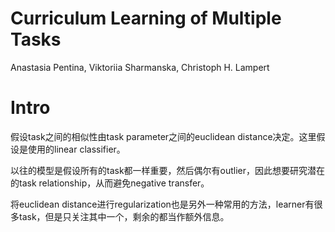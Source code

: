# Curriculum Learning of Multiple Tasks

Anastasia Pentina, Viktoriia Sharmanska, Christoph H. Lampert

# Intro

假设task之间的相似性由task parameter之间的euclidean distance决定。这里假设是使用的linear classifier。

以往的模型是假设所有的task都一样重要，然后偶尔有outlier，因此想要研究潜在的task relationship，从而避免negative transfer。

将euclidean distance进行regularization也是另外一种常用的方法，learner有很多task，但是只关注其中一个，剩余的都当作额外信息。